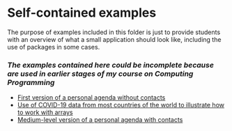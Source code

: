 # Self-contained examples

The purpose of examples included in this folder is just to provide students with an overview of what a small application should look like, including the use of packages in some cases.

### _The examples contained here could be incomplete because are used in earlier stages of my course on Computing Programming_

* [First version of a personal agenda without contacts](agenda1)
* [Use of COVID-19 data from most countries of the world to illustrate how to work with arrays ](covid_19)
* [Medium-level version of a personal agenda with contacts](agenda2)
